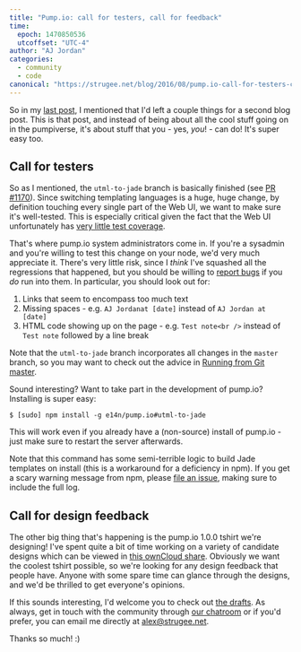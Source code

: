 ```yaml
---
title: "Pump.io: call for testers, call for feedback"
time:
  epoch: 1470850536
  utcoffset: "UTC-4"
author: "AJ Jordan"
categories:
  - community
  - code
canonical: "https://strugee.net/blog/2016/08/pump.io-call-for-testers-call-for-feedback"
---
```


So in my [last post][1], I mentioned that I'd left a couple things for a second blog post. This is that post, and instead of being about all the cool stuff going on in the pumpiverse, it's about stuff that you - yes, _you_! - can do! It's super easy too.

## Call for testers

So as I mentioned, the `utml-to-jade` branch is basically finished (see [PR #1170][2]). Since switching templating languages is a huge, huge change, by definition touching every single part of the Web UI, we want to make sure it's well-tested. This is especially critical given the fact that the Web UI unfortunately has [very little test coverage][3].

That's where pump.io system administrators come in. If you're a sysadmin and you're willing to test this change on your node, we'd very much appreciate it. There's very little risk, since I _think_ I've squashed all the regressions that happened, but you should be willing to [report bugs][5] if you _do_ run into them. In particular, you should look out for:

1. Links that seem to encompass too much text
2. Missing spaces - e.g. `AJ Jordanat [date]` instead of `AJ Jordan at [date]`
3. HTML code showing up on the page - e.g. `Test note<br />` instead of `Test note` followed by a line break

Note that the `utml-to-jade` branch incorporates all changes in the `master` branch, so you may want to check out the advice in [Running from Git master][4].

Sound interesting? Want to take part in the development of pump.io? Installing is super easy:

    $ [sudo] npm install -g e14n/pump.io#utml-to-jade

This will work even if you already have a (non-source) install of pump.io - just make sure to restart the server afterwards.

Note that this command has some semi-terrible logic to build Jade templates on install (this is a workaround for a deficiency in npm). If you get a scary warning message from npm, please [file an issue][5], making sure to include the full log.

## Call for design feedback

The other big thing that's happening is the pump.io 1.0.0 tshirt we're designing! I've spent quite a bit of time working on a variety of candidate designs which can be viewed in [this ownCloud share][6]. Obviously we want the coolest tshirt possible, so we're looking for any design feedback that people have. Anyone with some spare time can glance through the designs, and we'd be thrilled to get everyone's opinions.

If this sounds interesting, I'd welcome you to check out [the drafts][6]. As always, get in touch with the community through [our chatroom][7] or if you'd prefer, you can email me directly at [alex@strugee.net][8].

Thanks so much! :)

 [1]: https://strugee.net/blog/2016/08/new-stuff-in-pump.io
 [2]: https://github.com/e14n/pump.io/pull/1170
 [3]: https://github.com/e14n/pump.io/issues/147
 [4]: https://github.com/e14n/pump.io/wiki/Running-from-git-master
 [5]: https://github.com/e14n/pump.io/issues
 [6]: https://cloud.strugee.net/index.php/s/Ymw2RAdxyFZuuwu
 [7]: https://github.com/e14n/pump.io/wiki/Community#community-accounts-communication
 [8]: mailto:alex@strugee.net
